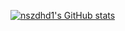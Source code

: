[![nszdhd1's GitHub stats](https://github-readme-stats-rose-two.vercel.app/api?username=nszdhd1)](https://github.com/nszdhd1/github-readme-stats)

<!--
**nszdhd1/nszdhd1** is a ✨ _special_ ✨ repository because its `README.md` (this file) appears on your GitHub profile.

Here are some ideas to get you started:

- 🔭 I’m currently working on ...
- 🌱 I’m currently learning ...
- 👯 I’m looking to collaborate on ...
- 🤔 I’m looking for help with ...
- 💬 Ask me about ...
- 📫 How to reach me: ...
- 😄 Pronouns: ...
- ⚡ Fun fact: ...
-->
